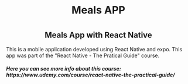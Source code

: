 <h1 align = "center">Meals APP<h1>
<h2 align = "center">Meals App with React Native</h2>

<p>This is a mobile application developed using React Native and expo. This app was part of the "React Native - The Pratical Guide" course.</p>
<h5>Here you can see more info about this course: https://www.udemy.com/course/react-native-the-practical-guide/ </h5>
